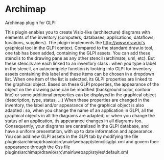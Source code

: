 # Archimap
Archimap plugin for GLPI

This plugin enables you to create Visio-like (architecture) diagrams with elements of the inventory (computers, databases, applications, dataflows, locations, suppliers).
The plugin implements the http://www.draw.io's graphical tool in the GLPI context.
Compared to the standard draw.io tool, one tab has been added, containing the GLPI assets.
You can add these stencils to the drawing pane as any other stencil (archimate, uml, etc). 
But these stencils are each linked to an inventory class : when you type a label in the stencil, an autocomplete function is looking into GLPI for inventory assets containing this label and these items can be chosen in a dropdown list.
When one item of the list is selected, its GLPI properties are linked to the graphical object.
Based on these GLPI properties, the appearance of the object on the drawing pane can be modified (background color, contour line) or some additional properties can be displayed in the graphical object (description, type, status, ...)
When these properties are changed in the inventory, the label and/or appearance of the graphical object is also adapted : so, when you change the name of an application in GLPI, all the graphical objects in all the diagrams are adapted, or when you change the status of an application, its appearance changes in all diagrams too.
Consequently, your diagrams are centralized in the GLPI database, and have a uniform presentation, with up to date information and appearance.
You can add new GLPI assets in the GLPI tab by modifying the file plugins\archimap\drawio\src\main\webapp\stencils\glpi.xml and govern their appearance through the Css file plugins\archimap\drawio\src\main\webapp\styles\default.xml